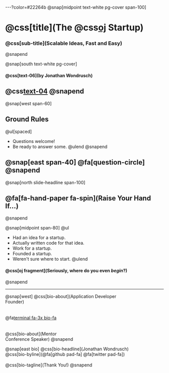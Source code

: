 ---?color=#22264b
@snap[midpoint text-white pg-cover span-100]
# @css[title](The @css[oj](Serverless) Startup)
### @css[sub-title](Scalable Ideas, Fast and Easy)
@snapend

@snap[south text-white pg-cover]
#### @css[text-06](by **Jonathan Wondrusch**)
@css[text-04](@jwondrusch)
@snapend
---

@snap[west span-60]
## Ground Rules
@ul[spaced]
- Questions welcome!
- Be ready to answer some.
@ulend
@snapend

@snap[east span-40]
@fa[question-circle]
@snapend
---

@snap[north slide-headline span-100]
## @fa[fa-hand-paper fa-spin](Raise Your Hand If...)
@snapend

@snap[midpoint span-80]
@ul
- Had an idea for a startup.
- Actually written code for that idea.
- Work for a startup.
- Founded a startup.
- Weren't sure where to start.
@ulend

#### @css[oj fragment](**Seriously**, where do you even _begin_?)

@snapend

---
@snap[west]
@css[bio-about](Application Developer<br>Founder)
<br><br><br>
@fa[terminal fa-3x bio-fa](geek)
<br><br><br>
@css[bio-about](Mentor<br>Conference Speaker)
@snapend

@snap[east bio]
@css[bio-headline](Jonathan Wondrusch)
<br>
@css[bio-byline](@fa[github pad-fa] @fa[twitter pad-fa])
<br>
<br>
@css[bio-tagline](Thank You!)
@snapend